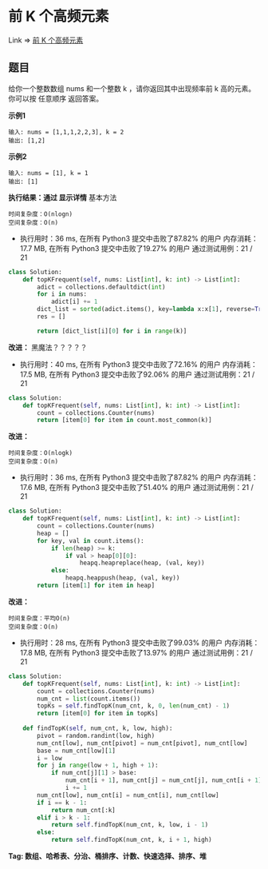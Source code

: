 # 前 K 个高频元素

Link => [前 K 个高频元素](https://leetcode-cn.com/problems/top-k-frequent-elements/)

## 题目
给你一个整数数组 nums 和一个整数 k ，请你返回其中出现频率前 k 高的元素。你可以按 任意顺序 返回答案。

**示例1**

    输入: nums = [1,1,1,2,2,3], k = 2
    输出: [1,2]

**示例2**

    输入: nums = [1], k = 1
    输出: [1]

**执行结果：通过 显示详情**
基本方法

    时间复杂度：O(nlogn)
    空间复杂度：O(n)


- 执行用时：36 ms, 在所有 Python3 提交中击败了87.82% 的用户
内存消耗：17.7 MB, 在所有 Python3 提交中击败了19.27% 的用户
通过测试用例：21 / 21

```python
class Solution:
    def topKFrequent(self, nums: List[int], k: int) -> List[int]:
        adict = collections.defaultdict(int)
        for i in nums:
            adict[i] += 1
        dict_list = sorted(adict.items(), key=lambda x:x[1], reverse=True)
        res = []

        return [dict_list[i][0] for i in range(k)]
```
**改进：**
黑魔法？？？？？

- 执行用时：40 ms, 在所有 Python3 提交中击败了72.16% 的用户
内存消耗：17.5 MB, 在所有 Python3 提交中击败了92.06% 的用户
通过测试用例：21 / 21
```python
class Solution:
    def topKFrequent(self, nums: List[int], k: int) -> List[int]:
        count = collections.Counter(nums)
        return [item[0] for item in count.most_common(k)]
```
**改进：**

    时间复杂度：O(nlogk)
    空间复杂度：O(n)


- 执行用时：36 ms, 在所有 Python3 提交中击败了87.82% 的用户
内存消耗：17.6 MB, 在所有 Python3 提交中击败了51.40% 的用户
通过测试用例：21 / 21

```python
class Solution:
    def topKFrequent(self, nums: List[int], k: int) -> List[int]:
        count = collections.Counter(nums)
        heap = []
        for key, val in count.items():
            if len(heap) >= k:
                if val > heap[0][0]:
                    heapq.heapreplace(heap, (val, key))
            else:
                heapq.heappush(heap, (val, key))
        return [item[1] for item in heap]
```
**改进：**

    时间复杂度：平均O(n)
    空间复杂度：O(n)



- 执行用时：28 ms, 在所有 Python3 提交中击败了99.03% 的用户
内存消耗：17.8 MB, 在所有 Python3 提交中击败了13.97% 的用户
通过测试用例：21 / 21

```python
class Solution:
    def topKFrequent(self, nums: List[int], k: int) -> List[int]:
        count = collections.Counter(nums)
        num_cnt = list(count.items())
        topKs = self.findTopK(num_cnt, k, 0, len(num_cnt) - 1)
        return [item[0] for item in topKs]
    
    def findTopK(self, num_cnt, k, low, high):
        pivot = random.randint(low, high)
        num_cnt[low], num_cnt[pivot] = num_cnt[pivot], num_cnt[low]
        base = num_cnt[low][1]
        i = low
        for j in range(low + 1, high + 1):
            if num_cnt[j][1] > base:
                num_cnt[i + 1], num_cnt[j] = num_cnt[j], num_cnt[i + 1]
                i += 1
        num_cnt[low], num_cnt[i] = num_cnt[i], num_cnt[low]
        if i == k - 1:
            return num_cnt[:k]
        elif i > k - 1:
            return self.findTopK(num_cnt, k, low, i - 1)
        else:
            return self.findTopK(num_cnt, k, i + 1, high)


```
**Tag: 数组、哈希表、分治、桶排序、计数、快速选择、排序、堆**
